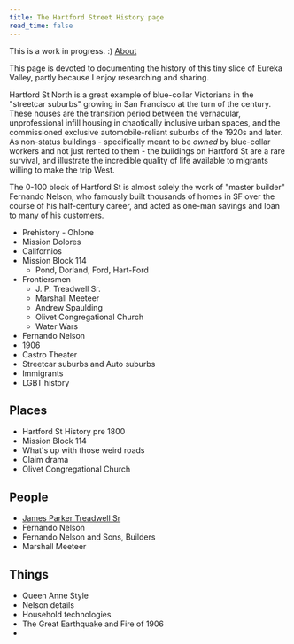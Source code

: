 ```yaml
---
title: The Hartford Street History page
read_time: false
---
```


This is a work in progress. :)  [About](/about/)

This page is devoted to documenting the history of this tiny slice of Eureka Valley, partly because I enjoy researching and sharing.


Hartford St North is a great example of blue-collar Victorians in the "streetcar suburbs" growing in San Francisco at the turn of the century. These houses are the transition period between the vernacular, unprofessional infill housing in chaotically inclusive urban spaces, and the commissioned exclusive automobile-reliant suburbs of the 1920s and later. As non-status buildings - specifically meant to be _owned_ by blue-collar workers and not just rented to them - the buildings on Hartford St are a rare survival, and illustrate the incredible quality of life available to migrants willing to make the trip West.

The 0-100 block of Hartford St is almost solely the work of "master builder" Fernando Nelson, who famously built thousands of homes in SF over the course of his half-century career, and acted as one-man savings and loan to many of his customers.

- Prehistory - Ohlone
- Mission Dolores
- Californios
- Mission Block 114
  - Pond, Dorland, Ford, Hart-Ford
- Frontiersmen
  - J. P. Treadwell Sr.
  - Marshall Meeteer
  - Andrew Spaulding
  - Olivet Congregational Church
  - Water Wars
- Fernando Nelson
- 1906
- Castro Theater
- Streetcar suburbs and Auto suburbs
- Immigrants
- LGBT history



## Places
- Hartford St History pre 1800
- Mission Block 114
- What's up with those weird roads
- Claim drama
- Olivet Congregational Church



## People
- [James Parker Treadwell Sr](/hartford-st/jptreadwell-sr/)
- Fernando Nelson
- Fernando Nelson and Sons, Builders
- Marshall Meeteer

## Things
- Queen Anne Style
- Nelson details
- Household technologies
- The Great Earthquake and Fire of 1906
-
